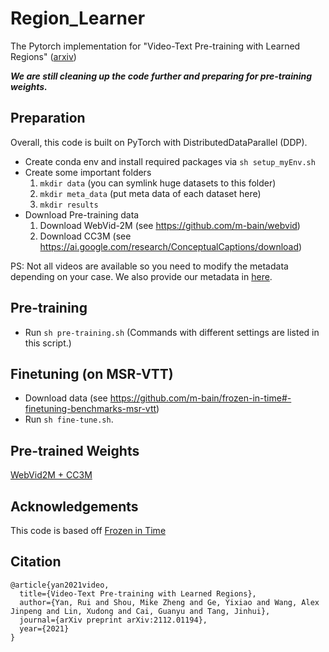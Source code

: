 # Region_Learner
The Pytorch implementation for "Video-Text Pre-training with Learned Regions"
([arxiv](https://arxiv.org/pdf/2112.01194.pdf))

***We are still cleaning up the code further and preparing for pre-training weights.***

## Preparation
Overall, this code is built on PyTorch with DistributedDataParallel (DDP).
- Create conda env and install required packages via `sh setup_myEnv.sh`
- Create some important folders
	1. `mkdir data` (you can symlink huge datasets to this folder)
	2. `mkdir meta_data` (put meta data of each dataset here)
	3. `mkdir results`
- Download Pre-training data
	1. Download WebVid-2M (see https://github.com/m-bain/webvid)
	2. Download CC3M (see https://ai.google.com/research/ConceptualCaptions/download)

PS: Not all videos are available so you need to modify the metadata depending on your case. We also provide our metadata in [here](https://drive.google.com/drive/folders/1y9Byj2IFWSyeGiyJJwc2VPIESzakGHAh?usp=sharing).


## Pre-training 
- Run `sh pre-training.sh` (Commands with different settings are listed in this script.)

## Finetuning (on MSR-VTT)
- Download data (see https://github.com/m-bain/frozen-in-time#-finetuning-benchmarks-msr-vtt)
- Run `sh fine-tune.sh`.

## Pre-trained Weights
[WebVid2M + CC3M](https://drive.google.com/file/d/1ql5PDgaTqA9pQcBb1cYRGkH3IfbbUkSv/view?usp=sharing)

## Acknowledgements 
This code is based off [Frozen in Time](https://github.com/m-bain/frozen-in-time "Frozen in Time")





## Citation
```
@article{yan2021video,
  title={Video-Text Pre-training with Learned Regions},
  author={Yan, Rui and Shou, Mike Zheng and Ge, Yixiao and Wang, Alex Jinpeng and Lin, Xudong and Cai, Guanyu and Tang, Jinhui},
  journal={arXiv preprint arXiv:2112.01194},
  year={2021}
}
```